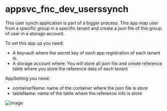 # appsvc_fnc_dev_userssynch

This user synch application is part of a bigger process. This app map user from a specific group in a specific tenant and create a json file of this group of user in a storage account.

To set this app up you need:
* A keyvault where the secret key of each app registration of each tenant is.
* A storage account where: You will store all json file  and create reference table where you store the reference data of each tenant
                      
AppSetting you need:
* containerName: name of the container where the json file is store
* tableName: name of the table where the reference info is store

![image](https://user-images.githubusercontent.com/15112568/167149317-5c76afa0-a5e4-4aaa-a010-9a760d36aea6.png)

